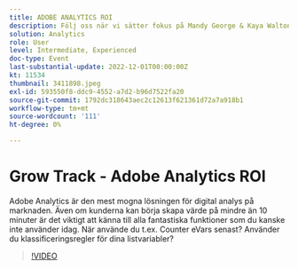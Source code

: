 ```yaml
---
title: ADOBE ANALYTICS ROI
description: Följ oss när vi sätter fokus på Mandy George & Kaya Walton, två expertkunder och Adobe Analytics-användare. Var och en kommer att dela sitt bästa Adobe Analytics-tips eller -trick. Därefter får de möjlighet att ställa frågor live. Du vill inte missa det här.
solution: Analytics
role: User
level: Intermediate, Experienced
doc-type: Event
last-substantial-update: 2022-12-01T00:00:00Z
kt: 11534
thumbnail: 3411898.jpeg
exl-id: 593550f8-ddc9-4552-a7d2-b96d7522fa20
source-git-commit: 1792dc318643aec2c12613f621361d72a7a918b1
workflow-type: tm+mt
source-wordcount: '111'
ht-degree: 0%

---
```


# Grow Track - Adobe Analytics ROI

Adobe Analytics är den mest mogna lösningen för digital analys på marknaden. Även om kunderna kan börja skapa värde på mindre än 10 minuter är det viktigt att känna till alla fantastiska funktioner som du kanske inte använder idag. När använde du t.ex. Counter eVars senast? Använder du klassificeringsregler för dina listvariabler?

>[!VIDEO](https://video.tv.adobe.com/v/3411898/?quality=12&learn=on)
